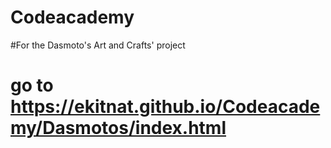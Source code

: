 # Codeacademy


#For the Dasmoto's Art and Crafts' project 
# go to https://ekitnat.github.io/Codeacademy/Dasmotos/index.html
